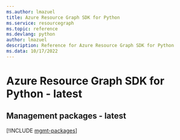 ```yaml
---
ms.author: lmazuel
title: Azure Resource Graph SDK for Python
ms.service: resourcegraph
ms.topic: reference
ms.devlang: python
author: lmazuel
description: Reference for Azure Resource Graph SDK for Python
ms.data: 10/17/2022
---
```

# Azure Resource Graph SDK for Python - latest

## Management packages - latest
[!INCLUDE [mgmt-packages](resource-graph-mgmt-index.md)]